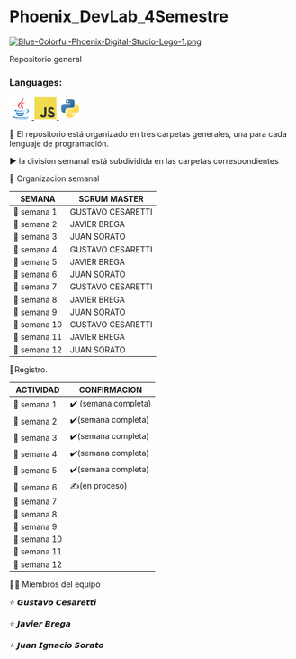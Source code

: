 # Phoenix_DevLab_4Semestre
[![Blue-Colorful-Phoenix-Digital-Studio-Logo-1.png](https://i.postimg.cc/vBVYqjHD/Blue-Colorful-Phoenix-Digital-Studio-Logo-1.png)](https://postimg.cc/PpdnNSDk)

 Repositorio general                                                                                                                                                     
<h3 align="left">Languages:</h3>
<p align="left"> <a href="https://www.java.com" target="_blank" rel="noreferrer"> <img src="https://raw.githubusercontent.com/devicons/devicon/master/icons/java/java-original.svg" alt="java" width="40" height="40"/> </a> <a href="https://developer.mozilla.org/en-US/docs/Web/JavaScript" target="_blank" rel="noreferrer"> <img src="https://raw.githubusercontent.com/devicons/devicon/master/icons/javascript/javascript-original.svg" alt="javascript" width="40" height="40"/> </a> <a href="https://www.python.org" target="_blank" rel="noreferrer"> <img src="https://raw.githubusercontent.com/devicons/devicon/master/icons/python/python-original.svg" alt="python" width="40" height="40"/> </a> </p>

📁 El repositorio está organizado en tres carpetas generales, una para cada lenguaje de programación.

▶ la division semanal está subdividida en las carpetas correspondientes

📆 Organizacion semanal 

| SEMANA       | SCRUM MASTER     |
|------------- | -------------    |
| 📍  semana 1  |GUSTAVO CESARETTI|
| 📍  semana 2  |JAVIER BREGA    |
| 📍  semana 3	 |JUAN SORATO    |
| 📍  semana 4	 |GUSTAVO CESARETTI|
| 📍  semana 5	 |JAVIER BREGA     |
| 📍  semana 6  |JUAN SORATO |
| 📍  semana 7  |GUSTAVO CESARETTI    |
| 📍  semana 8  |JAVIER BREGA   |
| 📍  semana 9  |JUAN SORATO   |
| 📍  semana 10  |GUSTAVO CESARETTI   |
| 📍  semana 11 |JAVIER BREGA|
| 📍  semana 12  |JUAN SORATO   |

📝Registro.

| ACTIVIDAD    | CONFIRMACION   |
|------------- | -------------  |
| 📍  semana 1  |    ✔️    (semana completa)|
| 📍  semana 2  |      ✔️(semana completa)       |
| 📍  semana 3	 |        ✔️(semana completa)     |
| 📍  semana 4	 |       ✔️(semana completa)      |
| 📍  semana 5  |  ✔️(semana completa)    |
| 📍  semana 6  |    ✍️(en proceso)     |
| 📍  semana 7  |             |
| 📍  semana 8  |             |
| 📍  semana 9  |             |
| 📍  semana 10 |             |
| 📍  semana 11 |             |
| 📍  semana 12 |             |

👨‍💻 Miembros del equipo    
                        
⭐ 𝙂𝙪𝙨𝙩𝙖𝙫𝙤 𝘾𝙚𝙨𝙖𝙧𝙚𝙩𝙩𝙞             

⭐ 𝙅𝙖𝙫𝙞𝙚𝙧 𝘽𝙧𝙚𝙜𝙖         

⭐ 𝙅𝙪𝙖𝙣 𝙄𝙜𝙣𝙖𝙘𝙞𝙤 𝙎𝙤𝙧𝙖𝙩𝙤             
     
